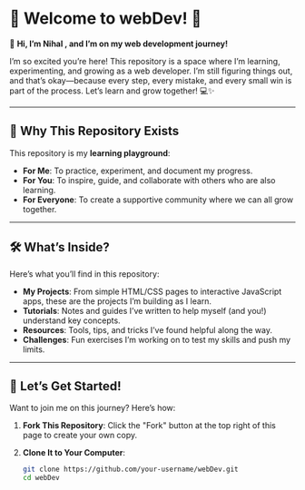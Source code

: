 # 🌱 Welcome to **webDev**! 🌱

👋 **Hi, I’m Nihal , and I’m on my web development journey!**

I’m so excited you’re here! This repository is a space where I’m learning, experimenting, and growing as a web developer. I’m still figuring things out, and that’s okay—because every step, every mistake, and every small win is part of the process. Let’s learn and grow together! 💻✨

---

## 🎯 **Why This Repository Exists**

This repository is my **learning playground**:
- **For Me**: To practice, experiment, and document my progress.
- **For You**: To inspire, guide, and collaborate with others who are also learning.
- **For Everyone**: To create a supportive community where we can all grow together.

---

## 🛠️ **What’s Inside?**

Here’s what you’ll find in this repository:
- **My Projects**: From simple HTML/CSS pages to interactive JavaScript apps, these are the projects I’m building as I learn.
- **Tutorials**: Notes and guides I’ve written to help myself (and you!) understand key concepts.
- **Resources**: Tools, tips, and tricks I’ve found helpful along the way.
- **Challenges**: Fun exercises I’m working on to test my skills and push my limits.

---

## 🚀 **Let’s Get Started!**

Want to join me on this journey? Here’s how:
1. **Fork This Repository**:
   Click the "Fork" button at the top right of this page to create your own copy.

2. **Clone It to Your Computer**:
   ```bash
   git clone https://github.com/your-username/webDev.git
   cd webDev
